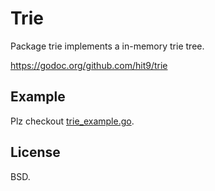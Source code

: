 Trie
====

Package trie implements a in-memory trie tree.

https://godoc.org/github.com/hit9/trie

Example
-------

Plz checkout [trie_example.go](tire_example.go).

License
-------

BSD.

